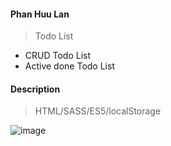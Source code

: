 #### Phan Huu Lan
> Todo List
- CRUD Todo List
- Active done Todo List
#### Description
> HTML/SASS/ES5/localStorage
> 
![image](https://user-images.githubusercontent.com/63353851/182600700-a391857d-b64a-46f7-ac88-0a2cacd45739.png)
